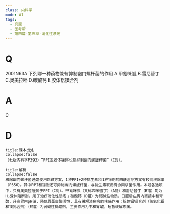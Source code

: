 ```yaml
---
class: 内科学
mode: A1
tags:
  - 真题
  - 医考帮
  - 第四篇-第五章-消化性溃疡
---
```


# Q
2001N63A 下列哪一种药物兼有抑制幽门螺杆菌的作用
A.甲氰咪胍
B.雷尼替丁
C.奥美拉唑
D.碳酸钙
E.胶体铝镁合剂

# A
C
# D
```ad-note
title:课本出处
collapse:false
（七版内科学P393）“PPI及胶体铋体也能抑制幽门螺旋杆菌”（C对）。
```

```ad-summary
title:解析
collapse:false
根除幽门螺杆菌通常使用四联方案，1种PPI+2种抗生素和1种铋剂的四联治疗方案有较高根除率（P356）。其中PPI和铋剂还可抑制幽门螺旋杆菌，与抗生素联用有协同杀菌作用。本题各选项中，只有奥美拉唑属于PPI（C对）。甲氰咪胍（又称西咪替丁）（A错）和雷尼替丁（B错）均为H₂受体阻断剂，用于治疗消化性溃疡；碳酸钙（D错）为弱碱性物质，口服后在胃内直接中和胃酸，升高胃内pH值，降低胃蛋白酶活性，具有缓解溃疡病的疼痛作用；胶体铝镁合剂（氢氧化铝和镁乳合剂）（E错）为弱碱性抗酸剂，主要作用为中和胃酸，短暂缓解疼痛。
```

